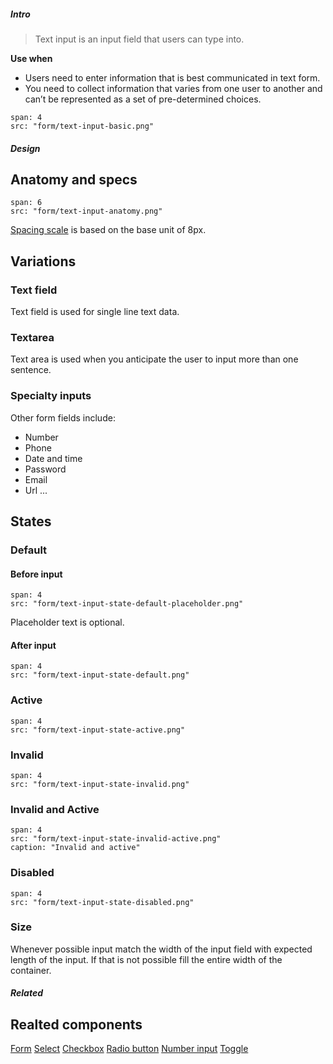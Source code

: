 ##### Intro

> Text input is an input field that users can type into.

**Use when**
- Users need to enter information that is best communicated in text form.
- You need to collect information that varies from one user to another and can’t be represented as a set of pre-determined choices.

```image
span: 4
src: "form/text-input-basic.png"
```

##### Design

## Anatomy and specs

```image
span: 6
src: "form/text-input-anatomy.png"
```
[Spacing scale](/visual_style/spacing) is based on the base unit of 8px.

## Variations

### Text field
Text field is used for single line text data.

### Textarea
Text area is used when you anticipate the user to input more than one sentence.

### Specialty inputs
Other form fields include:
- Number
- Phone
- Date and time
- Password
- Email
- Url ...

## States

### Default
#### Before input
```image
span: 4
src: "form/text-input-state-default-placeholder.png"
```
Placeholder text is optional.

#### After input
```image
span: 4
src: "form/text-input-state-default.png"
```

### Active
```image
span: 4
src: "form/text-input-state-active.png"
```

### Invalid
```image
span: 4
src: "form/text-input-state-invalid.png"
```

### Invalid and Active
```image
span: 4
src: "form/text-input-state-invalid-active.png"
caption: "Invalid and active"
```

### Disabled
```image
span: 4
src: "form/text-input-state-disabled.png"
```

### Size
Whenever possible input match the width of the input field with expected length of the input. If that is not possible fill the entire width of the container.

##### Related

## Realted components
[Form](/components/form)
[Select](/components/select)
[Checkbox](/components/checkbox)
[Radio button](/components/radio-button)
[Number input](/components/number-input)
[Toggle](/components/toggle)
